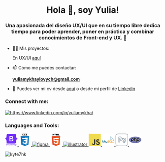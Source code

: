 <h1 align="center">Hola 👋, soy Yulia!</h1>
<h3 align="center">Una apasionada del diseño UX/UI que en su tiempo libre dedica tiempo para poder aprender, poner en práctica y combinar conocimientos de Front-end y UX. 🌱</h3>

- 👨‍💻 Mis proyectos:
      <p>En UX/UI <a href="https://drive.google.com/file/d/1gOv3Xadt4HOBtwdVj_B_aJ_DntCoXvDj/view?usp=sharing"> aquí </a></p>

- 📫 Cómo me puedes contactar:
      <p>**yuliamykhaylovych@gmail.com**</p> 

- 📄 Puedes ver mi cv desde <a href="https://drive.google.com/file/d/1hCsbVIyQ88qy37IGuDrniub2EaYPCsSj/view?usp=sharing">aquí</a> o desde mi perfil de <a href="https://www.linkedin.com/in/yuliamykha/">Linkedin </a>

<h3 align="left">Connect with me:</h3>
<p align="left">
<a href="https://linkedin.com/in/https://www.linkedin.com/in/yuliamykha/" target="blank"><img align="center" src="https://raw.githubusercontent.com/rahuldkjain/github-profile-readme-generator/master/src/images/icons/Social/linked-in-alt.svg" alt="https://www.linkedin.com/in/yuliamykha/" height="30" width="40" /></a>
</p>

<h3 align="left">Languages and Tools:</h3>
<p align="left"> <a href="https://getbootstrap.com" target="_blank" rel="noreferrer"> <img src="https://raw.githubusercontent.com/devicons/devicon/master/icons/bootstrap/bootstrap-plain-wordmark.svg" alt="bootstrap" width="40" height="40"/> </a> <a href="https://www.w3schools.com/css/" target="_blank" rel="noreferrer"> <img src="https://raw.githubusercontent.com/devicons/devicon/master/icons/css3/css3-original-wordmark.svg" alt="css3" width="40" height="40"/> </a> <a href="https://www.figma.com/" target="_blank" rel="noreferrer"> <img src="https://www.vectorlogo.zone/logos/figma/figma-icon.svg" alt="figma" width="40" height="40"/> </a> <a href="https://www.w3.org/html/" target="_blank" rel="noreferrer"> <img src="https://raw.githubusercontent.com/devicons/devicon/master/icons/html5/html5-original-wordmark.svg" alt="html5" width="40" height="40"/> </a> <a href="https://www.adobe.com/in/products/illustrator.html" target="_blank" rel="noreferrer"> <img src="https://www.vectorlogo.zone/logos/adobe_illustrator/adobe_illustrator-icon.svg" alt="illustrator" width="40" height="40"/> </a> <a href="https://developer.mozilla.org/en-US/docs/Web/JavaScript" target="_blank" rel="noreferrer"> <img src="https://raw.githubusercontent.com/devicons/devicon/master/icons/javascript/javascript-original.svg" alt="javascript" width="40" height="40"/> </a> <a href="https://www.mysql.com/" target="_blank" rel="noreferrer"> <img src="https://raw.githubusercontent.com/devicons/devicon/master/icons/mysql/mysql-original-wordmark.svg" alt="mysql" width="40" height="40"/> </a> <a href="https://www.photoshop.com/en" target="_blank" rel="noreferrer"> <img src="https://raw.githubusercontent.com/devicons/devicon/master/icons/photoshop/photoshop-line.svg" alt="photoshop" width="40" height="40"/> </a> <a href="https://www.php.net" target="_blank" rel="noreferrer"> <img src="https://raw.githubusercontent.com/devicons/devicon/master/icons/php/php-original.svg" alt="php" width="40" height="40"/> </a> </p>

<p><img align="center" src="https://github-readme-stats.vercel.app/api/top-langs?username=kyte7hk&show_icons=true&locale=en&layout=compact" alt="kyte7hk" /></p>

